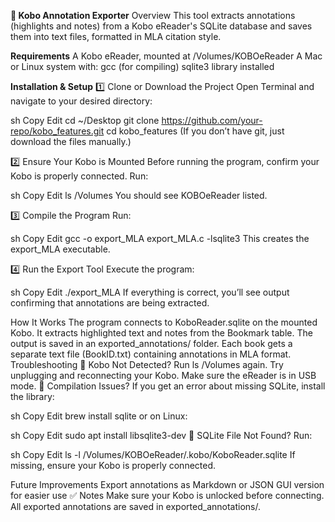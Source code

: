 **📄 Kobo Annotation Exporter**
Overview
This tool extracts annotations (highlights and notes) from a Kobo eReader's SQLite database and saves them into text files, formatted in MLA citation style.

**Requirements**
A Kobo eReader, mounted at /Volumes/KOBOeReader
A Mac or Linux system with:
gcc (for compiling)
sqlite3 library installed

**Installation & Setup**
1️⃣ Clone or Download the Project
Open Terminal and navigate to your desired directory:

sh
Copy
Edit
cd ~/Desktop
git clone https://github.com/your-repo/kobo_features.git
cd kobo_features
(If you don’t have git, just download the files manually.)

2️⃣ Ensure Your Kobo is Mounted
Before running the program, confirm your Kobo is properly connected. Run:

sh
Copy
Edit
ls /Volumes
You should see KOBOeReader listed.

3️⃣ Compile the Program
Run:

sh
Copy
Edit
gcc -o export_MLA export_MLA.c -lsqlite3
This creates the export_MLA executable.

4️⃣ Run the Export Tool
Execute the program:

sh
Copy
Edit
./export_MLA
If everything is correct, you’ll see output confirming that annotations are being extracted.

How It Works
The program connects to KoboReader.sqlite on the mounted Kobo.
It extracts highlighted text and notes from the Bookmark table.
The output is saved in an exported_annotations/ folder.
Each book gets a separate text file (BookID.txt) containing annotations in MLA format.
Troubleshooting
🔹 Kobo Not Detected?
Run ls /Volumes again.
Try unplugging and reconnecting your Kobo.
Make sure the eReader is in USB mode.
🔹 Compilation Issues?
If you get an error about missing SQLite, install the library:

sh
Copy
Edit
brew install sqlite
or on Linux:

sh
Copy
Edit
sudo apt install libsqlite3-dev
🔹 SQLite File Not Found?
Run:

sh
Copy
Edit
ls -l /Volumes/KOBOeReader/.kobo/KoboReader.sqlite
If missing, ensure your Kobo is properly connected.

Future Improvements
Export annotations as Markdown or JSON
GUI version for easier use
✅ Notes
Make sure your Kobo is unlocked before connecting.
All exported annotations are saved in exported_annotations/.
